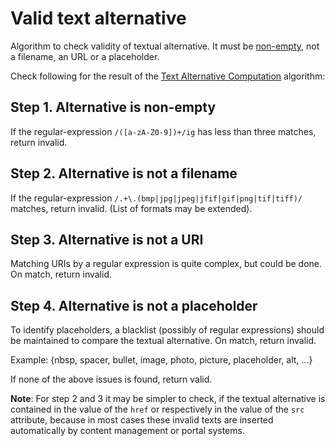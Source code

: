 # Valid text alternative

Algorithm to check validity of textual alternative. It must be [non-empty][NEMPTY], not a filename, an URL or a placeholder.

Check following for the result of the [Text Alternative Computation][TXTALT] algorithm:

## Step 1.	Alternative is non-empty

If the regular-expression `/([a-zA-Z0-9])+/ig` has less than three matches, return invalid.

## Step 2.	Alternative is not a filename

If the regular-expression `/.+\.(bmp|jpg|jpeg|jfif|gif|png|tif|tiff)/` matches, return invalid. (List of formats may be extended).

## Step 3.	Alternative is not a URI

Matching URIs by a regular expression is quite complex, but could be done. On match, return invalid.

## Step 4.	Alternative is not a placeholder

To identify placeholders, a blacklist (possibly of regular expressions) should be maintained to compare the textual alternative. On match, return invalid.

Example: {nbsp, spacer, bullet, image, photo, picture, placeholder, alt, …}

If none of the above issues is found, return valid.

**Note**: For step 2 and 3 it may be simpler to check, if the textual alternative is contained in the value of the `href` or respectively in the value of the `src` attribute, because in most cases these invalid texts are inserted automatically by content management or portal systems.

[TXTALT]: text-alternative-computation.md
[NEMPTY]: non-empty.md
